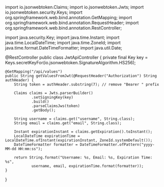 




import io.jsonwebtoken.Claims;
import io.jsonwebtoken.Jwts;
import io.jsonwebtoken.security.Keys;
import org.springframework.web.bind.annotation.GetMapping;
import org.springframework.web.bind.annotation.RequestHeader;
import org.springframework.web.bind.annotation.RestController;

import java.security.Key;
import java.time.Instant;
import java.time.LocalDateTime;
import java.time.ZoneId;
import java.time.format.DateTimeFormatter;
import java.util.Date;

@RestController
public class JwtApiController {
    private final Key key = Keys.secretKeyFor(io.jsonwebtoken.SignatureAlgorithm.HS256);

    @GetMapping("/api/values")
    public String getValuesFromJwt(@RequestHeader("Authorization") String authHeader) {
        String token = authHeader.substring(7); // remove "Bearer " prefix

        Claims claims = Jwts.parserBuilder()
                .setSigningKey(key)
                .build()
                .parseClaimsJws(token)
                .getBody();

        String username = claims.get("username", String.class);
        String email = claims.get("email", String.class);

        Instant expirationInstant = claims.getExpiration().toInstant();
        LocalDateTime expirationTime = LocalDateTime.ofInstant(expirationInstant, ZoneId.systemDefault());
        DateTimeFormatter formatter = DateTimeFormatter.ofPattern("yyyy-MM-dd HH:mm:ss");

        return String.format("Username: %s, Email: %s, Expiration Time: %s",
                username, email, expirationTime.format(formatter));
    }
}






